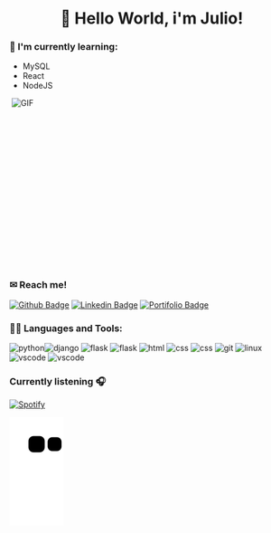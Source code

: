 <div align="center">
<h1> 🎉 Hello World, i'm Julio! </h1>
</div>



### 📖 I'm currently learning:

- MySQL
- React
- NodeJS

<img align="right" alt="GIF" src="https://media4.giphy.com/media/1GEATImIxEXVR79Dhk/giphy.gif?cid=ecf05e47zj7sjvbd5imqv1yvaujzcbvbqg9up5do44cbif14&rid=giphy.gif&ct=g" width="500" height="320" />

### ✉ Reach me!

[![Github Badge](https://img.shields.io/badge/GitHub-100000?style=for-the-badge&logo=github&logoColor=white&link=https://github.com/jravolio)](https://github.com/jravolio)
[![Linkedin Badge](https://img.shields.io/badge/LinkedIn-0077B5?style=for-the-badge&logo=linkedin&logoColor=white&link=https://www.linkedin.com/in/julio-cesar-junior-0042231b2/)](https://www.linkedin.com/in/julio-cesar-junior-0042231b2/)
[![Portifolio Badge](https://img.shields.io/badge/website-000000?style=for-the-badge&logo=About.me&logoColor=white=https://devjravolio.com/)](https://devjravolio.com/)


### 👨‍💻 Languages and Tools:

<img src="https://img.shields.io/badge/Python-3776AB?style=for-the-badge&logo=python&logoColor=white" alt="python"><img src="https://img.shields.io/badge/Django-092E20?style=for-the-badge&logo=django&logoColor=white" alt="django">
<img src="https://img.shields.io/badge/react-%2320232a.svg?style=for-the-badge&logo=react&logoColor=%2361DAFB" alt="flask">
<img src="https://img.shields.io/badge/Flask-000000?style=for-the-badge&logo=flask&logoColor=white" alt="flask">
<img src="https://img.shields.io/badge/HTML5-E34F26?style=for-the-badge&logo=html5&logoColor=white" alt="html">
<img src="https://img.shields.io/badge/CSS3-1572B6?style=for-the-badge&logo=css3&logoColor=white" alt="css">
<img src="https://img.shields.io/badge/JavaScript-323330?style=for-the-badge&logo=javascript&logoColor=F7DF1E" alt="css">
<img src="https://img.shields.io/badge/Git-F05032?style=for-the-badge&logo=git&logoColor=white" alt="git">
<img src="https://img.shields.io/badge/Linux-FCC624?style=for-the-badge&logo=linux&logoColor=black" alt="linux">
<img src="https://img.shields.io/badge/Visual_Studio_Code-0078D4?style=for-the-badge&logo=visual%20studio%20code&logoColor=white" alt="vscode">
<img src="https://img.shields.io/badge/jenkins-%232C5263.svg?style=for-the-badge&logo=jenkins&logoColor=white" alt="vscode">


### Currently listening 🎧

[![Spotify](https://spotify-now-playing-kappa-gray.vercel.app/api/spotify)](https://open.spotify.com/user/22fpwypx3k54d2pduknpucayq)

![Snake animation](https://github.com/jravolio/jravolio/blob/output/github-contribution-grid-snake.svg)
